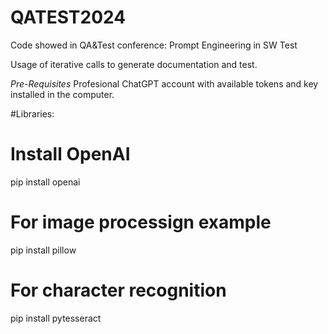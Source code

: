 # QATEST2024
Code showed in QA&amp;Test conference: Prompt Engineering in SW Test

Usage of iterative calls to generate documentation and test.

*Pre-Requisites*
Profesional ChatGPT account with available tokens and key installed in the computer.

#Libraries:
   

# Install  OpenAI
pip install openai

# For image processign example 
pip install pillow
# For character recognition
pip install pytesseract
